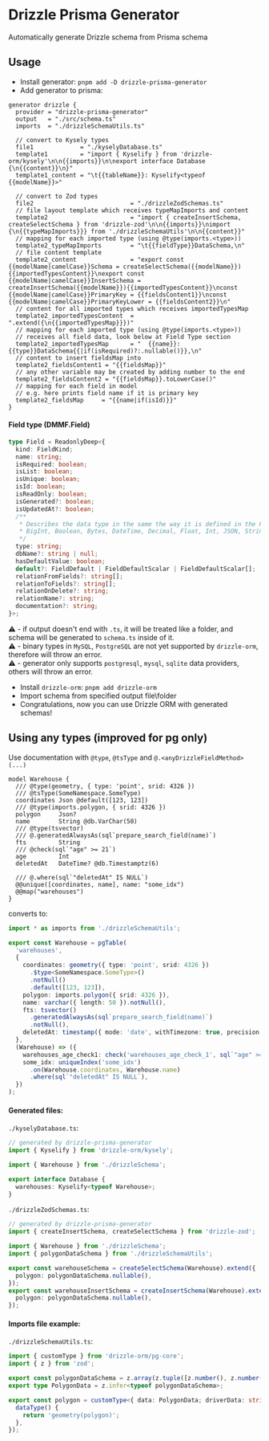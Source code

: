 # Drizzle Prisma Generator

Automatically generate Drizzle schema from Prisma schema

## Usage

- Install generator: `pnpm add -D drizzle-prisma-generator`
- Add generator to prisma:

```Prisma
generator drizzle {
  provider = "drizzle-prisma-generator"
  output   = "./src/schema.ts"
  imports  = "./drizzleSchemaUtils.ts"

  // convert to Kysely types
  file1             = "./kyselyDatabase.ts"
  template1         = "import { Kyselify } from 'drizzle-orm/kysely'\n\n{{imports}}\n\nexport interface Database {\n{{content}}\n}"
  template1_content = "\t{{tableName}}: Kyselify<typeof {{modelName}}>"

  // convert to Zod types
  file2                           = "./drizzleZodSchemas.ts"
  // file layout template which receives typeMapImports and content
  template2                       = "import { createInsertSchema, createSelectSchema } from 'drizzle-zod'\n\n{{imports}}\nimport {\n{{typeMapImports}}} from './drizzleSchemaUtils'\n\n{{content}}"
  // mapping for each imported type (using @type(imports.<type>))
  template2_typeMapImports        = "\t{{fieldType}}DataSchema,\n"
  // file content template
  template2_content               = "export const {{modelName|camelCase}}Schema = createSelectSchema({{modelName}}){{importedTypesContent}}\nexport const {{modelName|camelCase}}InsertSchema = createInsertSchema({{modelName}}){{importedTypesContent}}\nconst {{modelName|camelCase}}PrimaryKey = {{fieldsContent1}}\nconst {{modelName|camelCase}}PrimaryKeyLower = {{fieldsContent2}}\n"
  // content for all imported types which receives importedTypesMap
  template2_importedTypesContent  = ".extend({\n{{importedTypesMap}}})"
  // mapping for each imported type (using @type(imports.<type>))
  // receives all field data, look below at Field Type section
  template2_importedTypesMap      = "  {{name}}: {{type}}DataSchema{{|if(isRequired)?:.nullable()}},\n"
  // content to insert fieldsMap into
  template2_fieldsContent1 = "{{fieldsMap}}"
  // any other variable may be created by adding number to the end
  template2_fieldsContent2 = "{{fieldsMap}}.toLowerCase()"
  // mapping for each field in model
  // e.g. here prints field name if it is primary key
  template2_fieldsMap     = "{{name|if(isId)}}"
}
```

#### Field type (DMMF.Field)

```ts
type Field = ReadonlyDeep<{
  kind: FieldKind;
  name: string;
  isRequired: boolean;
  isList: boolean;
  isUnique: boolean;
  isId: boolean;
  isReadOnly: boolean;
  isGenerated?: boolean;
  isUpdatedAt?: boolean;
  /**
   * Describes the data type in the same the way it is defined in the Prisma schema:
   * BigInt, Boolean, Bytes, DateTime, Decimal, Float, Int, JSON, String, $ModelName
   */
  type: string;
  dbName?: string | null;
  hasDefaultValue: boolean;
  default?: FieldDefault | FieldDefaultScalar | FieldDefaultScalar[];
  relationFromFields?: string[];
  relationToFields?: string[];
  relationOnDelete?: string;
  relationName?: string;
  documentation?: string;
}>;
```

:warning: - if output doesn't end with `.ts`, it will be treated like a folder, and schema will be generated to `schema.ts` inside of it.  
:warning: - binary types in `MySQL`, `PostgreSQL` are not yet supported by `drizzle-orm`, therefore will throw an error.  
:warning: - generator only supports `postgresql`, `mysql`, `sqlite` data providers, others will throw an error.

- Install `drizzle-orm`: `pnpm add drizzle-orm`
- Import schema from specified output file\folder
- Congratulations, now you can use Drizzle ORM with generated schemas!

## Using any types (improved for pg only)

Use documentation with `@type`, `@tsType` and `@.<anyDrizzleFieldMethod>(...)`

```prisma
model Warehouse {
  /// @type(geometry, { type: 'point', srid: 4326 })
  /// @tsType(SomeNamespace.SomeType)
  coordinates Json @default([123, 123])
  /// @type(imports.polygon, { srid: 4326 })
  polygon     Json?
  name        String @db.VarChar(50)
  /// @type(tsvector)
  /// @.generatedAlwaysAs(sql`prepare_search_field(name)`)
  fts         String
  /// @check(sql`"age" >= 21`)
  age         Int
  deletedAt   DateTime? @db.Timestamptz(6)

  /// @.where(sql`"deletedAt" IS NULL`)
  @@unique([coordinates, name], name: "some_idx")
  @@map("warehouses")
}
```

converts to:

```ts
import * as imports from './drizzleSchemaUtils';

export const Warehouse = pgTable(
  'warehouses',
  {
    coordinates: geometry({ type: 'point', srid: 4326 })
      .$type<SomeNamespace.SomeType>()
      .notNull()
      .default([123, 123]),
    polygon: imports.polygon({ srid: 4326 }),
    name: varchar({ length: 50 }).notNull(),
    fts: tsvector()
      .generatedAlwaysAs(sql`prepare_search_field(name)`)
      .notNull(),
    deletedAt: timestamp({ mode: 'date', withTimezone: true, precision: 6 }),
  },
  (Warehouse) => ({
    warehouses_age_check1: check('warehouses_age_check_1', sql`"age" >= 21`),
    some_idx: uniqueIndex('some_idx')
      .on(Warehouse.coordinates, Warehouse.name)
      .where(sql`"deletedAt" IS NULL`),
  })
);
```

#### Generated files:

`./kyselyDatabase.ts`:

```ts
// generated by drizzle-prisma-generator
import { Kyselify } from 'drizzle-orm/kysely';

import { Warehouse } from './drizzleSchema';

export interface Database {
  warehouses: Kyselify<typeof Warehouse>;
}
```

`./drizzleZodSchemas.ts`:

```ts
// generated by drizzle-prisma-generator
import { createInsertSchema, createSelectSchema } from 'drizzle-zod';

import { Warehouse } from './drizzleSchema';
import { polygonDataSchema } from './drizzleSchemaUtils';

export const warehouseSchema = createSelectSchema(Warehouse).extend({
  polygon: polygonDataSchema.nullable(),
});
export const warehouseInsertSchema = createInsertSchema(Warehouse).extend({
  polygon: polygonDataSchema.nullable(),
});
```

#### Imports file example:

`./drizzleSchemaUtils.ts`:

```ts
import { customType } from 'drizzle-orm/pg-core';
import { z } from 'zod';

export const polygonDataSchema = z.array(z.tuple([z.number(), z.number()]));
export type PolygonData = z.infer<typeof polygonDataSchema>;

export const polygon = customType<{ data: PolygonData; driverData: string }>({
  dataType() {
    return 'geometry(polygon)';
  },
});
```
